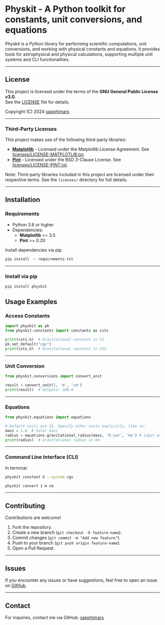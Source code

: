 # Physkit - A Python toolkit for constants, unit conversions, and equations

Physkit is a Python library for performing scientific computations, unit conversions, and working with physical constants and equations. It provides tools for astrophysical and physical calculations, supporting multiple unit systems and CLI functionalities.

---

## **License**

This project is licensed under the terms of the **GNU General Public License v3.0**.  
See the [LICENSE](./LICENSE) file for details.  

Copyright (C) 2024 [sapphimars](https://github.com/sapphimars)  

---

### **Third-Party Licenses**

This project makes use of the following third-party libraries:

- **[Matplotlib](https://matplotlib.org/)** - Licensed under the Matplotlib License Agreement. See [licenses/LICENSE-MATPLOTLIB.txt](./licenses/LICENSE-MATPLOTLIB.txt).
- **[Pint](https://github.com/hgrecco/pint)** - Licensed under the BSD 3-Clause License. See [licenses/LICENSE-PINT.txt](./licenses/LICENSE-PINT.txt).

Note: Third-party libraries included in this project are licensed under their respective terms. See the `licenses/` directory for full details.

---

## **Installation**

### **Requirements**

- Python 3.8 or higher
- Dependencies:
  - **Matplotlib** >= 3.5
  - **Pint** >= 0.20

Install dependencies via pip
```bash
pip install -r requirements.txt
```


---

### **Install via pip**
```bash
pip install physkit
```


## **Usage Examples**

### **Access Constants**
```python
import physkit as pk
from physkit.constants import constants as csts

print(csts.G)  # Gravitational constant in SI
pk.set_default("cgs")
print(csts.G)  # Gravitational constant in CGS
```

---

### **Unit Conversion**
```python
from physkit.conversions import convert_unit

result = convert_unit(1, 'm', 'cm')
print(result)  # Outputs: 100.0
```

---

### **Equations**
```python
from physkit.equations import equations

# Default units are SI. Specify other units explicitly, like so:
mass = 1.0  # Solar mass
radius = equations.gravitational_radius(mass, 'M_sun', 'km') # input mass in solar masses
print(radius)  # Gravitational radius in km
```

---

### **Command Line Interface (CLI)**
In terminal:
```bash
physkit constant G --system cgs
```
```bash
physkit convert 1 m cm
```

---

## **Contributing**

Contributions are welcome!  
1. Fork the repository.  
2. Create a new branch (`git checkout -b feature-name`).  
3. Commit changes (`git commit -m "Add new feature"`).  
4. Push to your branch (`git push origin feature-name`).  
5. Open a Pull Request.

---

## **Issues**

If you encounter any issues or have suggestions, feel free to open an issue on [GitHub](https://github.com/sapphimars/physkit/issues).

---

## **Contact**

For inquiries, contact me via GitHub: [sapphimars](https://github.com/sapphimars)
